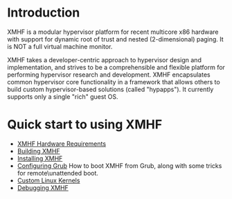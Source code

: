 # Introduction

XMHF is a modular hypervisor platform for recent multicore x86
hardware with support for dynamic root of trust and nested
(2-dimensional) paging.  It is NOT a full virtual machine monitor.

XMHF takes a developer-centric approach to hypervisor design and
implementation, and strives to be a comprehensible and flexible
platform for performing hypervisor research and development. XMHF
encapsulates common hypervisor core functionality in a framework that
allows others to build custom hypervisor-based solutions (called
"hypapps"). It currently supports only a single "rich" guest OS.

# Quick start to using XMHF

* [XMHF Hardware Requirements](doc/hardware-requirements.md)
* [Building XMHF](doc/building-xmhf.md)
* [Installing XMHF](doc/installing-xmhf.md)
* [Configuring Grub](doc/configuring-grub.md) How to boot XMHF from
  Grub, along with some tricks for remote\unattended boot.
* [Custom Linux Kernels](doc/custom-linux-kernels.md)
* [Debugging XMHF](doc/debugging-xmhf.md)

